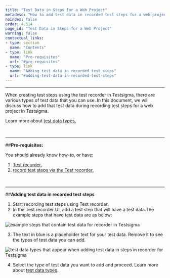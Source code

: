 ```yaml
---
title: "Test Data in Steps for a Web Project"
metadesc: "How to add test data in recorded test steps for a web project in Testsigma"
noindex: false
order: 4.514
page_id: "Test Data in Steps for a Web Project"
warning: false
contextual_links:
- type: section
  name: "Contents"
- type: link
  name: "Pre-requisites"
  url: "#pre-requisites"
- type: link
  name: "Adding test data in recorded test steps"
  url: "#adding-test-data-in-recorded-test-steps"
---
```


---

When creating test steps using the test recorder in Testsigma, there are various types of test data that you can use. In this document, we will discuss how to add that test data during recording test steps for a web project in Testsigma. 

Learn more about [test data types.](https://testsigma.com/docs/test-data/types/overview/)

&emsp;

---
##**Pre-requisites:**

You should already know how-to, or have:

1. [Test recorder.](https://testsigma.com/docs/test-step-recorder/install-chrome-extension/)
2. [record test steps via the Test recorder.](https://testsigma.com/docs/test-cases/create-steps-recorder/web-apps/overview/)

&emsp;

---
##**Adding test data in recorded test steps**

 1. Start recording test steps using Test recorder.
 2. In the Test recorder UI, add a test step that will have a test data.The example steps that have test data are as below:

![example steps that contain test data for recorder in Testsigma](https://docs.testsigma.com/images/web-apps/test-data-example-steps-for-recorder-testsigma.png)

 3. The text in blue is a placeholder text for your test data. Remove it to see the types of test data you can add.

![test data types that appear when adding test data in steps in recorder for Testsigma](https://docs.testsigma.com/images/web-apps/test-data-types-test-data-in-recorder-steps-testsigma.png)

 
 4. Select the type of test data you want to add and proceed. Learn more about [test data types](https://testsigma.com/docs/test-data/types/overview/).



